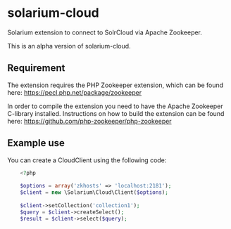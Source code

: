 # solarium-cloud
Solarium extension to connect to SolrCloud via Apache Zookeeper.

This is an alpha version of solarium-cloud.

## Requirement
The extension requires the PHP Zookeeper extension, which can be found here:
https://pecl.php.net/package/zookeeper

In order to compile the extension you need to have the Apache Zookeeper C-library installed.
Instructions on how to build the extension can be found here:
https://github.com/php-zookeeper/php-zookeeper

## Example use
You can create a CloudClient using the following code:

```php
    <?php
    
    $options = array('zkhosts' => 'localhost:2181');
    $client = new \Solarium\Cloud\Client($options);
    
    $client->setCollection('collection1');
    $query = $client->createSelect();
    $result = $client->select($query);
```
